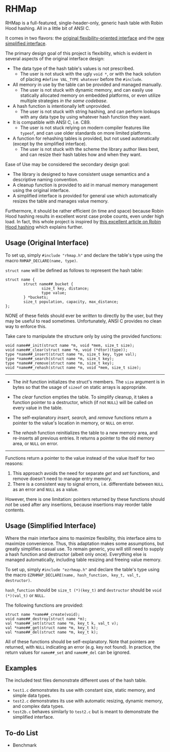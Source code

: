# RHMap

RHMap is a full-featured, single-header-only, generic hash table with Robin Hood hashing. All in a little bit of ANSI C.

It comes in two flavors: the [original flexibility-oriented interface](#original_usage) and the [new simplified interface](#simplified_usage).

The primary design goal of this project is flexibility, which is evident in several aspects of the original interface design:

* The data type of the hash table's values is not prescribed.
  * The user is not stuck with the ugly `void *`, or with the hack solution of placing `#define VAL_TYPE whatever` before the `#include`.
* All memory in use by the table can be provided and managed manually.
  * The user is not stuck with dynamic memory, and can easily use statically allocated memory on embedded platforms, or even utilize multiple strategies *in the same codebase*.
* A hash function is intentionally left unprovided.
  * The user is not stuck with string hashing, and can perform lookups with any data type by using whatever hash function they want.
* It is compatible with ANSI C, i.e. C89.
  * The user is not stuck relying on modern compiler features like `typeof`, and can use older standards on more limited platforms.
* A function for rehashing tables is provided, but not used automatically (except by the simplified interface).
  * The user is not stuck with the scheme the library author likes best, and can resize their hash tables how and when they want.

Ease of Use may be considered the secondary design goal:

* The library is designed to have consistent usage semantics and a descriptive naming convention.
* A cleanup function is provided to aid in manual memory management using the original interface.
* A simplified interface is provided for general use which automatically resizes the table and manages value memory.

Furthermore, it should be rather efficient (in time and space) because Robin Hood hashing results in excellent worst case probe counts, even under high load.
In fact, this whole project is inspired by [this excellent article on Robin Hood hashing](https://www.sebastiansylvan.com/post/robin-hood-hashing-should-be-your-default-hash-table-implementation/) which explains further.

## <a name="original_usage"></a>Usage (Original Interface)

To set up, simply `#include "rhmap.h"` and declare the table's type using the macro `RHMAP_DECLARE(name, type)`.

`struct name` will be defined as follows to represent the hash table:

    struct name {
            struct name##_bucket {
                    size_t key, distance;
                    type value;
            } *buckets;
            size_t population, capacity, max_distance;
    };

NONE of these fields should ever be *written* to directly by the user, but they may be useful to read sometimes.
Unfortunately, ANSI C provides no clean way to enforce this.

Take care to manipulate the structure only by using the provided functions:

    void name##_init(struct name *m, void *mem, size_t size);
    void name##_clear(struct name *m, void (*dtor)(type));
    type *name##_insert(struct name *m, size_t key, type val);
    type *name##_search(struct name *m, size_t key);
    type *name##_remove(struct name *m, size_t key);
    void *name##_rehash(struct name *m, void *mem, size_t size);

---

* The *init* function initializes the struct's members.
The `size` argument is in bytes so that the usage of `sizeof` on static arrays is appropriate.

* The *clear* function empties the table.
To simplify cleanup, it takes a function pointer to a destructor, which (if not `NULL`) will be called on every value in the table.

* The self-explanatory *insert,* *search,* and *remove* functions return a pointer to the value's location in memory, or `NULL` on error.

* The *rehash* function reinitializes the table to a new memory area, and re-inserts all previous entries.
It returns a pointer to the old memory area, or `NULL` on error.

---

Functions return a pointer to the value instead of the value itself for two reasons:
1. This approach avoids the need for separate *get* and *set* functions, and remove doesn't need to manage entry memory.
2. There is a consistent way to signal errors, i.e. differentiate between `NULL` as an error and `NULL` as a value.

However, there is one limitation: pointers returned by these functions should *not* be used after any insertions, because insertions may reorder table contents.

## <a name="simplified_usage"></a>Usage (Simplified Interface)

Where the main interface aims to maximize flexibility, this interface aims to maximize convenience. Thus, this adaptation makes some assumptions, but greatly simplifies casual use. To remain generic, you will still need to supply a hash function and destructor (albeit only once). Everything else is managed automatically, including table resizing and freeing value memory.

To set up, simply `#include "ezrhmap.h"` and declare the table's type using the macro `EZRHMAP_DECLARE(name, hash_function, key_t, val_t, destructor)`.

`hash_function` should be `size_t (*)(key_t)` and `destructor` should be `void (*)(val_t)` or `NULL`.

The following functions are provided:

    struct name *name##_create(void);
    void name##_destroy(struct name *m);
    val *name##_set(struct name *m, key_t k, val_t v);
    val *name##_get(struct name *m, key_t k);
    val *name##_del(struct name *m, key_t k);

All of these functions should be self-explanatory. Note that pointers are returned, with `NULL` indicating an error (e.g. key not found). In practice, the return values for `name##_set` and `name##_del` can be ignored.

## Examples

The included test files demonstrate different uses of the hash table.
* `test1.c` demonstrates its use with constant size, static memory, and simple data types.
* `test2.c` demonstrates its use with automatic resizing, dynamic memory, and complex data types.
* `test2b.c` behaves similarly to `test2.c` but is meant to demonstrate the simplified interface.

## To-do List

* Benchmark
